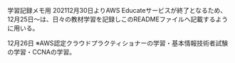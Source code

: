 学習記録メモ用
202112月30日よりAWS Educateサービスが終了となるため、12月25日～は、日々の教材学習を記録しこのREADMEファイルへ記載するように用いる。

12月26日
※AWS認定クラウドプラクティショナーの学習・基本情報技術者試験の学習・CCNAの学習。
